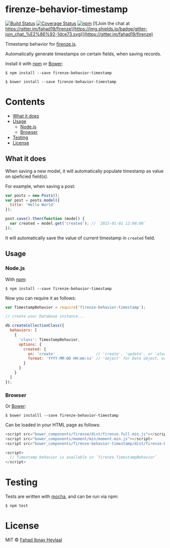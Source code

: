# firenze-behavior-timestamp

[![Build Status](https://secure.travis-ci.org/fahad19/firenze-behavior-timestamp.png?branch=master)](http://travis-ci.org/fahad19/firenze-behavior-timestamp) [![Coverage Status](https://coveralls.io/repos/fahad19/firenze-behavior-timestamp/badge.svg?branch=master)](https://coveralls.io/r/fahad19/firenze-behavior-timestamp?branch=master) [![npm](https://img.shields.io/npm/v/firenze-behavior-timestamp.svg)](https://www.npmjs.com/package/firenze-behavior-timestamp) [![Join the chat at https://gitter.im/fahad19/firenze](https://img.shields.io/badge/gitter-join_chat_%E2%86%92-1dce73.svg)](https://gitter.im/fahad19/firenze)

Timestamp behavior for [firenze.js](https://github.com/fahad19/firenze).

Automatically generate timestamps on certain fields, when saving records.

Install it with [npm](https://npmjs.com) or [Bower](http://bower.io):

```
$ npm install --save firenze-behavior-timestamp

$ bower install --save firenze-behavior-timestamp
```

<!-- START doctoc generated TOC please keep comment here to allow auto update -->
<!-- DON'T EDIT THIS SECTION, INSTEAD RE-RUN doctoc TO UPDATE -->
# Contents

- [What it does](#what-it-does)
- [Usage](#usage)
  - [Node.js](#nodejs)
  - [Browser](#browser)
- [Testing](#testing)
- [License](#license)

<!-- END doctoc generated TOC please keep comment here to allow auto update -->

<!--docume:src/index.js-->
## What it does

When saving a new model, it will automatically populate timestamp as value on speficied field(s).

For example, when saving a post:

```js
var posts = new Posts();
var post = posts.model({
  title: 'Hello World'
});

post.save().then(function (model) {
  var created = model.get('created'); // `2015-01-01 12:00:00`
});
```

It will automatically save the value of current timestamp in `created` field.

## Usage

### Node.js

With [npm](https://npmjs.com):

```
$ npm install --save firenze-behavior-timestamp
```

Now you can require it as follows:

```js
var TimestampBehavior = require('firenze-behavior-timestamp');

// create your Database instance...

db.createCollectionClass({
  behaviors: [
    {
      'class': TimestampBehavior,
      options: {
        created: {
          on: 'create'                  // 'create', 'update', or 'always'
          format: 'YYYY-MM-DD HH:mm:ss' // 'object' for Date object, or moment.js format
        }
      }
    }
  ]
});
```

### Browser

Or [Bower](http://bower.io):

```
$ bower installl --save firenze-behavior-timestamp
```

Can be loaded in your HTML page as follows:

```js
<script src="bower_components/firenze/dist/firenze.full.min.js"></script>
<script src="bower_components/moment/min/moment.min.js"></script>
<script src="bower_components/firenze-behavior-timestamp/dist/firenze-behavior-timestamp.min.js"></script>

<script>
  // Timestamp behavior is available in `firenze.TimestampBehavior`
</script>
```

<!--/docume:src/index.js-->

# Testing

Tests are written with [mocha](http://mochajs.org/), and can be run via npm:

```
$ npm test
```

# License

MIT © [Fahad Ibnay Heylaal](http://fahad19.com)
